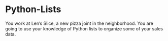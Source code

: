 # Python-Lists
You work at Len’s Slice, a new pizza joint in the neighborhood. You are going to use your knowledge of Python lists to organize some of your sales data.
